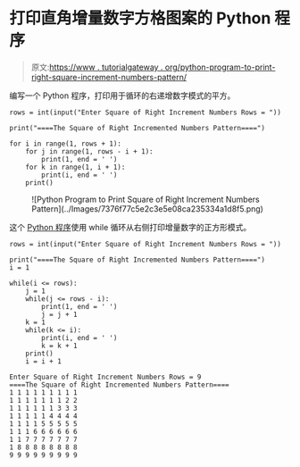 # 打印直角增量数字方格图案的 Python 程序

> 原文:[https://www . tutorialgateway . org/python-program-to-print-right-square-increment-numbers-pattern/](https://www.tutorialgateway.org/python-program-to-print-square-of-right-increment-numbers-pattern/)

编写一个 Python 程序，打印用于循环的右递增数字模式的平方。

```
rows = int(input("Enter Square of Right Increment Numbers Rows = "))

print("====The Square of Right Incremented Numbers Pattern====")

for i in range(1, rows + 1):
    for j in range(1, rows - i + 1):
        print(1, end = ' ')
    for k in range(1, i + 1):
        print(i, end = ' ')
    print()
```

<figure class="wp-block-image size-large">![Python Program to Print Square of Right Increment Numbers Pattern](../Images/7376f77c5e2c3e5e08ca235334a1d8f5.png)</figure>

这个 [Python 程序](https://www.tutorialgateway.org/python-programming-examples/)使用 while 循环从右侧打印增量数字的正方形模式。

```
rows = int(input("Enter Square of Right Increment Numbers Rows = "))

print("====The Square of Right Incremented Numbers Pattern====")
i = 1

while(i <= rows):
    j = 1
    while(j <= rows - i):
        print(1, end = ' ')
        j = j + 1
    k = 1
    while(k <= i):
        print(i, end = ' ')
        k = k + 1
    print()
    i = i + 1
```

```
Enter Square of Right Increment Numbers Rows = 9
====The Square of Right Incremented Numbers Pattern====
1 1 1 1 1 1 1 1 1 
1 1 1 1 1 1 1 2 2 
1 1 1 1 1 1 3 3 3 
1 1 1 1 1 4 4 4 4 
1 1 1 1 5 5 5 5 5 
1 1 1 6 6 6 6 6 6 
1 1 7 7 7 7 7 7 7 
1 8 8 8 8 8 8 8 8 
9 9 9 9 9 9 9 9 9 
```
